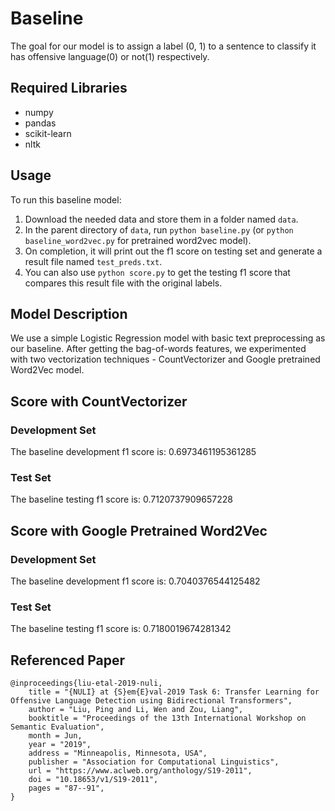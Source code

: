 # Baseline
The goal for our model is to assign a label (0, 1) to a sentence to classify it has offensive language(0) or not(1) respectively.

## Required Libraries
* numpy
* pandas
* scikit-learn
* nltk

## Usage
To run this baseline model:
1. Download the needed data and store them in a folder named `data`.
2. In the parent directory of `data`, run `python baseline.py` (or `python baseline_word2vec.py` for pretrained word2vec model).
3. On completion, it will print out the f1 score on testing set and generate a result file named `test_preds.txt`.
4. You can also use `python score.py` to get the testing f1 score that compares this result file with the original labels.

## Model Description
We use a simple Logistic Regression model with basic text preprocessing as our baseline. After getting the bag-of-words features, we experimented with two vectorization techniques - CountVectorizer and Google pretrained Word2Vec model.

## Score with CountVectorizer

### Development Set
The baseline development f1 score is: 0.6973461195361285

### Test Set
The baseline testing f1 score is: 0.7120737909657228

## Score with Google Pretrained Word2Vec

### Development Set
The baseline development f1 score is: 0.7040376544125482

### Test Set
The baseline testing f1 score is: 0.7180019674281342

## Referenced Paper
```
@inproceedings{liu-etal-2019-nuli,
    title = "{NULI} at {S}em{E}val-2019 Task 6: Transfer Learning for Offensive Language Detection using Bidirectional Transformers",
    author = "Liu, Ping and Li, Wen and Zou, Liang",
    booktitle = "Proceedings of the 13th International Workshop on Semantic Evaluation",
    month = Jun,
    year = "2019",
    address = "Minneapolis, Minnesota, USA",
    publisher = "Association for Computational Linguistics",
    url = "https://www.aclweb.org/anthology/S19-2011",
    doi = "10.18653/v1/S19-2011",
    pages = "87--91",
}
```